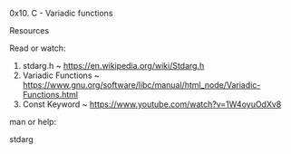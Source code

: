 0x10. C - Variadic functions

Resources

Read or watch:

1. stdarg.h ~ https://en.wikipedia.org/wiki/Stdarg.h
2. Variadic Functions ~ https://www.gnu.org/software/libc/manual/html_node/Variadic-Functions.html
3. Const Keyword ~ https://www.youtube.com/watch?v=1W4oyuOdXv8

man or help:

stdarg
